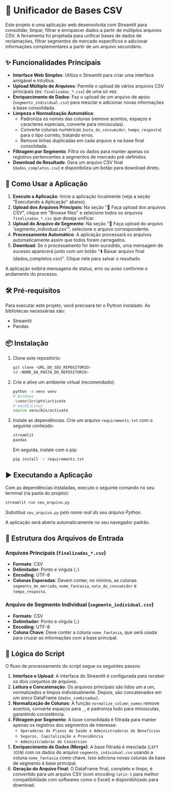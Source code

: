 # 🔗 Unificador de Bases CSV

Este projeto é uma aplicação web desenvolvida com Streamlit para consolidar, limpar, filtrar e enriquecer dados a partir de múltiplos arquivos CSV. A ferramenta foi projetada para unificar bases de dados de reclamações, filtrar segmentos de mercado específicos e adicionar informações complementares a partir de um arquivo secundário.

## ✨ Funcionalidades Principais

- **Interface Web Simples**: Utiliza o Streamlit para criar uma interface amigável e intuitiva.
- **Upload Múltiplo de Arquivos**: Permite o upload de vários arquivos CSV principais (ex: `finalizadas_*.csv`) de uma só vez.
- **Enriquecimento de Dados**: Faz o upload de um arquivo de apoio (`segmento_individual.csv`) para mesclar e adicionar novas informações à base consolidada.
- **Limpeza e Normalização Automática**:
    - Padroniza os nomes das colunas (remove acentos, espaços e caracteres especiais, converte para minúsculas).
    - Converte colunas numéricas (`nota_do_consumidor`, `tempo_resposta`) para o tipo correto, tratando erros.
    - Remove linhas duplicadas em cada arquivo e na base final consolidada.
- **Filtragem por Segmento**: Filtra os dados para manter apenas os registros pertencentes a segmentos de mercado pré-definidos.
- **Download do Resultado**: Gera um arquivo CSV final (`dados_completos.csv`) e disponibiliza um botão para download direto.

## 🚀 Como Usar a Aplicação

1.  **Execute a Aplicação**: Inicie a aplicação localmente (veja a seção "Executando a Aplicação" abaixo).
2.  **Upload dos Arquivos Principais**: Na seção "📂 Faça upload dos arquivos CSV", clique em "Browse files" e selecione todos os arquivos `finalizadas_*.csv` que deseja unificar.
3.  **Upload do Arquivo de Segmento**: Na seção "📁 Faça upload do arquivo 'segmento_individual.csv'", selecione o arquivo correspondente.
4.  **Processamento Automático**: A aplicação processará os arquivos automaticamente assim que todos forem carregados.
5.  **Download**: Se o processamento for bem-sucedido, uma mensagem de sucesso aparecerá junto com um botão "⬇️ Baixar arquivo final (dados_completos.csv)". Clique nele para salvar o resultado.

A aplicação exibirá mensagens de status, erro ou aviso conforme o andamento do processo.

## 🛠️ Pré-requisitos

Para executar este projeto, você precisará ter o Python instalado. As bibliotecas necessárias são:

-   Streamlit
-   Pandas

## 📦 Instalação

1.  Clone este repositório:
    ```bash
    git clone <URL_DO_SEU_REPOSITORIO>
    cd <NOME_DA_PASTA_DO_REPOSITORIO>
    ```

2.  Crie e ative um ambiente virtual (recomendado):
    ```bash
    python -m venv venv
    # Windows
    .\venv\Scripts\activate
    # macOS/Linux
    source venv/bin/activate
    ```

3.  Instale as dependências. Crie um arquivo `requirements.txt` com o seguinte conteúdo:
    ```txt
    streamlit
    pandas
    ```
    Em seguida, instale com o pip:
    ```bash
    pip install -r requirements.txt
    ```

## ▶️ Executando a Aplicação

Com as dependências instaladas, execute o seguinte comando no seu terminal (na pasta do projeto):

```bash
streamlit run seu_arquivo.py
```

*Substitua `seu_arquivo.py` pelo nome real do seu arquivo Python.*

A aplicação será aberta automaticamente no seu navegador padrão.

## 📂 Estrutura dos Arquivos de Entrada

### Arquivos Principais (`finalizadas_*.csv`)

-   **Formato**: CSV
-   **Delimitador**: Ponto e vírgula (`;`)
-   **Encoding**: UTF-8
-   **Colunas Esperadas**: Devem conter, no mínimo, as colunas `segmento_de_mercado`, `nome_fantasia`, `nota_do_consumidor` e `tempo_resposta`.

### Arquivo de Segmento Individual (`segmento_individual.csv`)

-   **Formato**: CSV
-   **Delimitador**: Ponto e vírgula (`;`)
-   **Encoding**: UTF-8
-   **Coluna Chave**: Deve conter a coluna `nome_fantasia`, que será usada para cruzar as informações com a base principal.

## 🧠 Lógica do Script

O fluxo de processamento do script segue os seguintes passos:

1.  **Interface e Upload**: A interface do Streamlit é configurada para receber os dois conjuntos de arquivos.
2.  **Leitura e Concatenação**: Os arquivos principais são lidos um a um, normalizados e limpos individualmente. Depois, são concatenados em um único DataFrame (`dados_combinados`).
3.  **Normalização de Colunas**: A função `normalize_column_names` remove acentos, converte espaços para `_`, e padroniza tudo para minúsculas, garantindo consistência.
4.  **Filtragem por Segmento**: A base consolidada é filtrada para manter apenas os registros dos segmentos de interesse:
    -   `Operadoras de Planos de Saúde e Administradoras de Benefícios`
    -   `Seguros, Capitalização e Previdência`
    -   `Administradoras de Consórcios`
5.  **Enriquecimento de Dados (Merge)**: A base filtrada é mesclada (`LEFT JOIN`) com os dados do arquivo `segmento_individual.csv` usando a coluna `nome_fantasia` como chave. Isso adiciona novas colunas da base de segmento à base principal.
6.  **Geração do Arquivo Final**: O DataFrame final, completo e limpo, é convertido para um arquivo CSV (com encoding `latin-1` para melhor compatibilidade com softwares como o Excel) e disponibilizado para download.